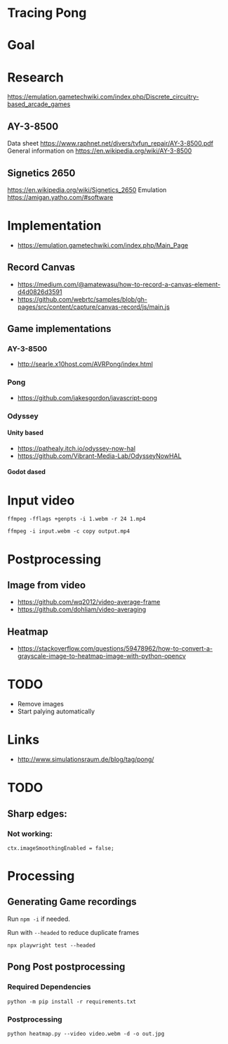 # Tracing Pong

# Goal

# Research

https://emulation.gametechwiki.com/index.php/Discrete_circuitry-based_arcade_games

## AY-3-8500

Data sheet https://www.raphnet.net/divers/tvfun_repair/AY-3-8500.pdf
General information on https://en.wikipedia.org/wiki/AY-3-8500

## Signetics 2650

https://en.wikipedia.org/wiki/Signetics_2650
Emulation https://amigan.yatho.com/#software

# Implementation

- https://emulation.gametechwiki.com/index.php/Main_Page

## Record Canvas

- https://medium.com/@amatewasu/how-to-record-a-canvas-element-d4d0826d3591
- https://github.com/webrtc/samples/blob/gh-pages/src/content/capture/canvas-record/js/main.js

## Game implementations

### AY-3-8500

- http://searle.x10host.com/AVRPong/index.html

### Pong

- https://github.com/jakesgordon/javascript-pong

### Odyssey

#### Unity based

- https://pathealy.itch.io/odyssey-now-hal
- https://github.com/Vibrant-Media-Lab/OdysseyNowHAL

#### Godot dased

# Input video

```
ffmpeg -fflags +genpts -i 1.webm -r 24 1.mp4
```

```
ffmpeg -i input.webm -c copy output.mp4
```

# Postprocessing

## Image from video

- https://github.com/wq2012/video-average-frame
- https://github.com/dohliam/video-averaging

## Heatmap

- https://stackoverflow.com/questions/59478962/how-to-convert-a-grayscale-image-to-heatmap-image-with-python-opencv

# TODO

- Remove images
- Start palying automatically

# Links

- http://www.simulationsraum.de/blog/tag/pong/

# TODO

## Sharp edges:

### Not working:

```
ctx.imageSmoothingEnabled = false;
```

# Processing

## Generating Game recordings

Run `npm -i` if needed.

Run with `--headed` to reduce duplicate frames

```
npx playwright test --headed
```

## Pong Post postprocessing

### Required Dependencies

```
python -m pip install -r requirements.txt
```

### Postprocessing

```
python heatmap.py --video video.webm -d -o out.jpg
```
